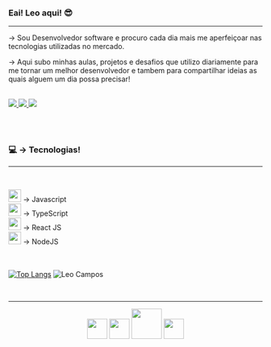<h3>Eai! Leo aqui! 😎</h3>
<hr>
<p>
   → Sou Desenvolvedor software e procuro cada dia mais me aperfeiçoar nas tecnologias utilizadas no mercado. 
</p>
<p>
  → Aqui subo minhas aulas, projetos e desafios que utilizo diariamente para me tornar um melhor desenvolvedor e tambem para compartilhar ideias as quais alguem um dia possa precisar!
 </p>

 <br>
<a href="mailto:leocampos.in@gmail.com" target="_blank">
  <img src="https://img.shields.io/badge/Gmail-D14836?style=for-the-badge&logo=gmail&logoColor=white">
</a>

<a href="https://www.linkedin.com/in/leonardo-campos-bb746015b/" target="_blank">
  <img src="https://img.shields.io/badge/LinkedIn-0077B5?style=for-the-badge&logo=linkedin&logoColor=white">
</a>
<a href="https://portifolio-rho-rust.vercel.app/" target="_blank">
  <img src="https://img.shields.io/badge/Portfolio-%23000000.svg?style=for-the-badge&logo=firefox&logoColor=#FF7139">
</a>

<br><br>

<h3>💻 → Tecnologias!</h3>
<hr>
<br>
<p>  
<img width="25em" src="https://cdn.jsdelivr.net/gh/devicons/devicon/icons/javascript/javascript-plain.svg" /> → Javascript <br>
<img width="25em" src="https://cdn.jsdelivr.net/gh/devicons/devicon/icons/typescript/typescript-original.svg" /> → TypeScript <br>     
<img width="25em" src="https://cdn.jsdelivr.net/gh/devicons/devicon/icons/react/react-original-wordmark.svg" /> → React JS <br>
<img width="25em" src="https://cdn.jsdelivr.net/gh/devicons/devicon/icons/nodejs/nodejs-plain.svg" /> → NodeJS <br>

</p>
  

<br><br>
[![Top Langs](https://github-readme-stats.vercel.app/api/top-langs/?username=CamposLeo95&langs_count=8&theme=tokyonight)](https://github.com/anuraghazra/github-readme-stats)
![Leo Campos](https://github-readme-stats.vercel.app/api?username=CamposLeo95&show_icons=true&theme=tokyonight)

<br>
<hr>
<div align="center">
  <img width="40em" src="https://cdn.jsdelivr.net/gh/devicons/devicon/icons/javascript/javascript-plain.svg" /> 
  <img width="40em" src="https://cdn.jsdelivr.net/gh/devicons/devicon/icons/react/react-original-wordmark.svg" />
  <img width="60em" src="https://cdn.jsdelivr.net/gh/devicons/devicon/icons/nodejs/nodejs-original-wordmark.svg" />
  <img width="40em" src="https://cdn.jsdelivr.net/gh/devicons/devicon/icons/typescript/typescript-original.svg" />
   
</div>



